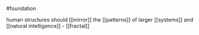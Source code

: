 #foundation 

human structures should [[mirror]] the [[patterns]] of larger [[systems]] and [[natural intelligence]] - [[fractal]] 


